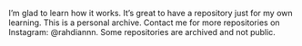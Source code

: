 I’m glad to learn how it works. It’s great to have a repository just for my own learning.
This is a personal archive. Contact me for more repositories on Instagram: @rahdiannn. Some repositories are archived and not public.
